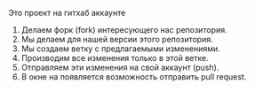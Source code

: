 Это проект на гитхаб аккаунте
1. Делаем форк (fork) интересующего нас репозитория.
2. Мы делаем для нашей версии этого репозитория.
3. Мы создаем ветку с предлагаемыми изменениями.
4. Производим все изменения только в этой ветке.
5. Отправляем эти изменения на свой аккаунт (push).
6. В окне на появляется возможность отправить pull request.
